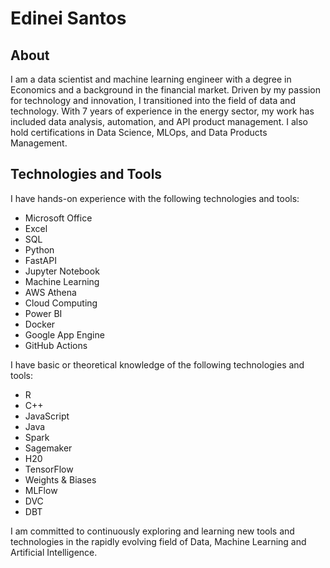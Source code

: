# Edinei Santos

## About
I am a data scientist and machine learning engineer with a degree in Economics and a background in the financial market. Driven by my passion for technology and innovation, I transitioned into the field of data and technology. With 7 years of experience in the energy sector, my work has included data analysis, automation, and API product management. I also hold certifications in Data Science, MLOps, and Data Products Management.

## Technologies and Tools
I have hands-on experience with the following technologies and tools:
* Microsoft Office
* Excel
* SQL
* Python
* FastAPI
* Jupyter Notebook
* Machine Learning
* AWS Athena
* Cloud Computing
* Power BI
* Docker
* Google App Engine
* GitHub Actions

I have basic or theoretical knowledge of the following technologies and tools:
* R
* C++
* JavaScript
* Java
* Spark
* Sagemaker
* H20
* TensorFlow
* Weights & Biases
* MLFlow
* DVC
* DBT

I am committed to continuously exploring and learning new tools and technologies in the rapidly evolving field of Data, Machine Learning and Artificial Intelligence.
